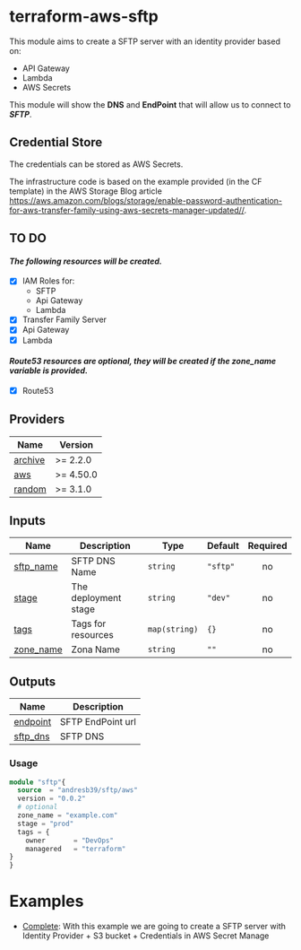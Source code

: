 # terraform-aws-sftp
This module aims to create a SFTP server with an identity provider based on:

- API Gateway
- Lambda
- AWS Secrets

This module will show the **DNS** and **EndPoint** that will allow us to connect to **_SFTP_**.

## Credential Store
The credentials can be stored as AWS Secrets.

The infrastructure code is based on the example provided (in the CF template) in the AWS Storage Blog article
https://aws.amazon.com/blogs/storage/enable-password-authentication-for-aws-transfer-family-using-aws-secrets-manager-updated//.

## TO DO
#### _The following resources will be created._

- [X] IAM Roles for:
    - SFTP
    - Api Gateway
    - Lambda
- [X] Transfer Family Server
- [X] Api Gateway
- [X] Lambda

#### _Route53 resources are optional, they will be created if the zone_name variable is provided._
- [X] Route53

## Providers

| Name | Version |
|------|---------|
| <a name="provider_archive"></a> [archive](#provider\_archive) | >= 2.2.0 |
| <a name="provider_aws"></a> [aws](#provider\_aws) | >= 4.50.0 |
| <a name="provider_random"></a> [random](#provider\_random) | >= 3.1.0 |


## Inputs

| Name | Description | Type | Default | Required |
|------|-------------|------|---------|:--------:|
| <a name="input_sftp_name"></a> [sftp\_name](#input\_sftp\_name) | SFTP DNS Name | `string` | `"sftp"` | no |
| <a name="input_stage"></a> [stage](#input\_stage) | The deployment stage | `string` | `"dev"` | no |
| <a name="input_tags"></a> [tags](#input\_tags) | Tags for resources | `map(string)` | `{}` | no |
| <a name="input_zone_name"></a> [zone\_name](#input\_zone\_name) | Zona Name | `string` | `""` | no |


## Outputs

| Name | Description |
|------|-------------|
| <a name="output_endpoint"></a> [endpoint](#output\_endpoint) | SFTP EndPoint url |
| <a name="output_sftp_dns"></a> [sftp\_dns](#output\_sftp\_dns) | SFTP DNS |

### Usage
```terraform
module "sftp"{
  source  = "andresb39/sftp/aws"
  version = "0.0.2"
  # optional
  zone_name = "example.com"
  stage = "prod"
  tags = {
    owner       = "DevOps"
    managered   = "terraform"
}
}
```

# Examples
- [Complete](https://github.com/andresb39/terraform-aws-sftp/tree/main/examples/complete): With this example we are going to create a SFTP server with Identity Provider + S3 bucket + Credentials in AWS Secret Manage
